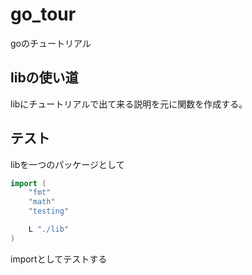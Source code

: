 # go_tour
goのチュートリアル

## libの使い道

libにチュートリアルで出て来る説明を元に関数を作成する。


## テスト
libを一つのパッケージとして

```go
import (
	"fmt"
	"math"
	"testing"

	L "./lib"
)
```

importとしてテストする

